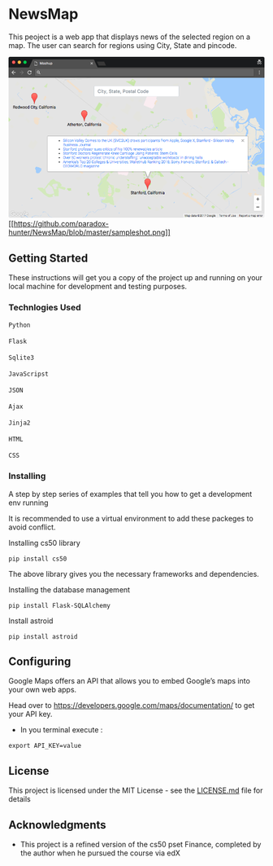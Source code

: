 # NewsMap

This peoject is a web app that displays news of the selected region on a map. The user can search for regions using City, State and pincode.


![Sample Shot](https://github.com/paradox-hunter/NewsMap/blob/master/sampleshot.png)
[[https://github.com/paradox-hunter/NewsMap/blob/master/sampleshot.png]]

## Getting Started

These instructions will get you a copy of the project up and running on your local machine for development and testing purposes. 

### Technlogies Used

```
Python 

Flask

Sqlite3

JavaScripst

JSON

Ajax

Jinja2

HTML

CSS

```
### Installing

A step by step series of examples that tell you how to get a development env running

It is recommended to use a virtual environment to add these packeges to avoid conflict. 

Installing cs50 library

```
pip install cs50
```
The above library gives you the necessary frameworks and dependencies.

Installing the database management 
```
pip install Flask-SQLAlchemy
```

Install astroid
```
pip install astroid
```


## Configuring

Google Maps offers an API that allows you to embed Google’s maps into your own web apps.

Head over to https://developers.google.com/maps/documentation/ to get your API key.

* In you terminal execute :

```
export API_KEY=value
```


## License

This project is licensed under the MIT License - see the [LICENSE.md](LICENSE.md) file for details

## Acknowledgments

* This project is a refined version of the cs50 pset Finance, completed by the author when he pursued the course via edX
